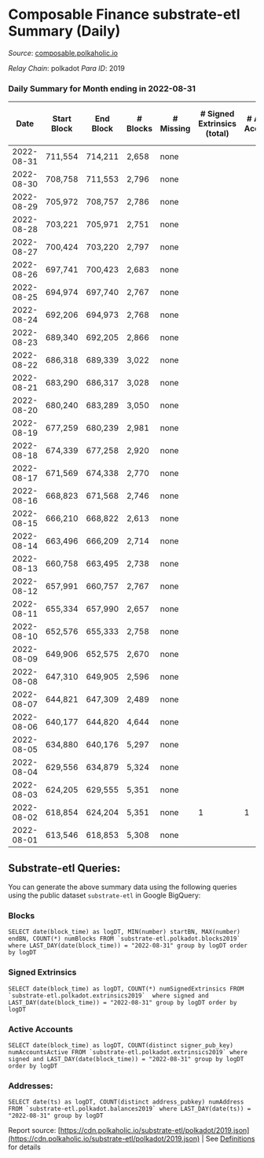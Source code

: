 # Composable Finance substrate-etl Summary (Daily)

_Source_: [composable.polkaholic.io](https://composable.polkaholic.io)

*Relay Chain*: polkadot
*Para ID*: 2019



### Daily Summary for Month ending in 2022-08-31


| Date | Start Block | End Block | # Blocks | # Missing | # Signed Extrinsics (total) | # Active Accounts | # Addresses with Balances | # Events | # Transfers | # XCM Transfers In | # XCM Transfers Out |
| ---- | ----------- | --------- | -------- | --------- | --------------------------- | ----------------- | ------------------------- | -------- | ----------- | ------------------ | ------------------- |
| 2022-08-31 | 711,554 | 714,211 | 2,658 | none  |  |  | 6 | 5,317 |   |   |   |
| 2022-08-30 | 708,758 | 711,553 | 2,796 | none  |  |  | 6 | 5,594 |   |   |   |
| 2022-08-29 | 705,972 | 708,757 | 2,786 | none  |  |  | 6 | 5,573 |   |   |   |
| 2022-08-28 | 703,221 | 705,971 | 2,751 | none  |  |  | 6 | 5,507 |   |   |   |
| 2022-08-27 | 700,424 | 703,220 | 2,797 | none  |  |  | 6 | 5,595 |   |   |   |
| 2022-08-26 | 697,741 | 700,423 | 2,683 | none  |  |  | 6 | 5,368 |   |   |   |
| 2022-08-25 | 694,974 | 697,740 | 2,767 | none  |  |  | 6 | 5,535 |   |   |   |
| 2022-08-24 | 692,206 | 694,973 | 2,768 | none  |  |  | 6 | 5,538 |   |   |   |
| 2022-08-23 | 689,340 | 692,205 | 2,866 | none  |  |  | 6 | 5,734 |   |   |   |
| 2022-08-22 | 686,318 | 689,339 | 3,022 | none  |  |  | 6 | 6,045 |   |   |   |
| 2022-08-21 | 683,290 | 686,317 | 3,028 | none  |  |  | 6 | 6,058 |   |   |   |
| 2022-08-20 | 680,240 | 683,289 | 3,050 | none  |  |  | 6 | 6,102 |   |   |   |
| 2022-08-19 | 677,259 | 680,239 | 2,981 | none  |  |  | 6 | 5,963 |   |   |   |
| 2022-08-18 | 674,339 | 677,258 | 2,920 | none  |  |  | 6 | 5,842 |   |   |   |
| 2022-08-17 | 671,569 | 674,338 | 2,770 | none  |  |  | 6 | 5,541 |   |   |   |
| 2022-08-16 | 668,823 | 671,568 | 2,746 | none  |  |  | 6 | 5,494 |   |   |   |
| 2022-08-15 | 666,210 | 668,822 | 2,613 | none  |  |  | 6 | 5,227 |   |   |   |
| 2022-08-14 | 663,496 | 666,209 | 2,714 | none  |  |  | 6 | 5,430 |   |   |   |
| 2022-08-13 | 660,758 | 663,495 | 2,738 | none  |  |  | 6 | 5,477 |   |   |   |
| 2022-08-12 | 657,991 | 660,757 | 2,767 | none  |  |  | 6 | 5,536 |   |   |   |
| 2022-08-11 | 655,334 | 657,990 | 2,657 | none  |  |  | 6 | 5,315 |   |   |   |
| 2022-08-10 | 652,576 | 655,333 | 2,758 | none  |  |  | 6 | 5,521 |   |   |   |
| 2022-08-09 | 649,906 | 652,575 | 2,670 | none  |  |  | 6 | 5,341 |   |   |   |
| 2022-08-08 | 647,310 | 649,905 | 2,596 | none  |  |  | 6 | 5,194 |   |   |   |
| 2022-08-07 | 644,821 | 647,309 | 2,489 | none  |  |  | 6 | 4,979 |   |   |   |
| 2022-08-06 | 640,177 | 644,820 | 4,644 | none  |  |  | 6 | 9,291 |   |   |   |
| 2022-08-05 | 634,880 | 640,176 | 5,297 | none  |  |  | 6 | 10,597 |   |   |   |
| 2022-08-04 | 629,556 | 634,879 | 5,324 | none  |  |  | 6 | 10,651 |   |   |   |
| 2022-08-03 | 624,205 | 629,555 | 5,351 | none  |  |  | 6 | 10,705 |   |   |   |
| 2022-08-02 | 618,854 | 624,204 | 5,351 | none  | 1 | 1 | 6 | 10,711 |   |   |   |
| 2022-08-01 | 613,546 | 618,853 | 5,308 | none  |  |  | 6 | 10,619 |   |   |   |

## Substrate-etl Queries:
You can generate the above summary data using the following queries using the public dataset `substrate-etl` in Google BigQuery:


### Blocks
```
SELECT date(block_time) as logDT, MIN(number) startBN, MAX(number) endBN, COUNT(*) numBlocks FROM `substrate-etl.polkadot.blocks2019`  where LAST_DAY(date(block_time)) = "2022-08-31" group by logDT order by logDT
```


### Signed Extrinsics
```
SELECT date(block_time) as logDT, COUNT(*) numSignedExtrinsics FROM `substrate-etl.polkadot.extrinsics2019`  where signed and LAST_DAY(date(block_time)) = "2022-08-31" group by logDT order by logDT
```


### Active Accounts
```
SELECT date(block_time) as logDT, COUNT(distinct signer_pub_key) numAccountsActive FROM `substrate-etl.polkadot.extrinsics2019` where signed and LAST_DAY(date(block_time)) = "2022-08-31" group by logDT order by logDT
```


### Addresses:
```
SELECT date(ts) as logDT, COUNT(distinct address_pubkey) numAddress FROM `substrate-etl.polkadot.balances2019` where LAST_DAY(date(ts)) = "2022-08-31" group by logDT
```



Report source: [https://cdn.polkaholic.io/substrate-etl/polkadot/2019.json](https://cdn.polkaholic.io/substrate-etl/polkadot/2019.json) | See [Definitions](/DEFINITIONS.md) for details
